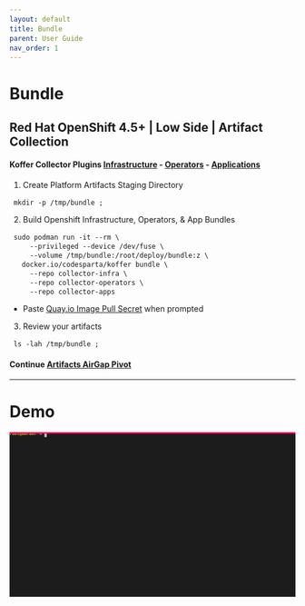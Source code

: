 ```yaml
---
layout: default
title: Bundle
parent: User Guide
nav_order: 1
---
```


# Bundle
## Red Hat OpenShift 4.5+ | Low Side | Artifact Collection
#### Koffer Collector Plugins [Infrastructure] - [Operators] - [Applications]   

  1. Create Platform Artifacts Staging Directory
```
 mkdir -p /tmp/bundle ;
```
  2. Build Openshift Infrastructure, Operators, & App Bundles
```
 sudo podman run -it --rm \
     --privileged --device /dev/fuse \
     --volume /tmp/bundle:/root/deploy/bundle:z \
   docker.io/codesparta/koffer bundle \
     --repo collector-infra \
     --repo collector-operators \
     --repo collector-apps
```
  - Paste [Quay.io Image Pull Secret] when prompted
    
  3. Review your artifacts
```
 ls -lah /tmp/bundle ;
```
    
    
#### Continue [Artifacts AirGap Pivot](https://codectl.io/docs/user-guide/airgap)

------------------------------------------------------------------------------
# Demo
![bundle](./web/bundle.svg)

[Operators]:https://github.com/CodeSparta/collector-operators
[Applications]:https://github.com/CodeSparta/collector-apps
[Infrastructure]:https://github.com/CodeSparta/collector-infra
[Quay.io Image Pull Secret]:https://cloud.redhat.com/openshift/install/metal/user-provisioned
